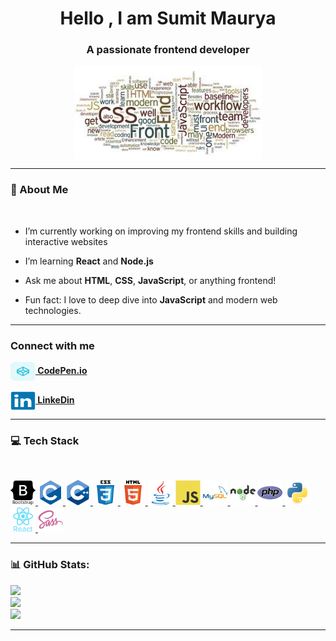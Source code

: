 <h1 align="center">Hello , I am 
    <span>Sumit Maurya</span>
</h1>

<h3 align="center">A passionate frontend developer</h3>
<p align="center">
    <img align="center" src="./images/jpg/basic.jpg" alt="codingmation" height="150" width="300" />
</p>

---

### 💫 About Me
<br>

- I’m currently working on improving my frontend skills and building interactive websites  

- I’m learning <strong>React</strong> and <strong>Node.js</strong>

- Ask me about <strong>HTML</strong>, <strong>CSS</strong>, <strong>JavaScript</strong>, or anything frontend!

- Fun fact: I love to deep dive into <strong>JavaScript</strong> and modern web technologies.


---

### Connect with me
<p align="left">
  <a href="https://codepen.io/codingmation" target="blank">
    <img align="center" src="./images/icons/codepen.svg" alt="codingmation" height="30" width="40" /><strong> CodePen.io</strong></a>
<br>
<br>
  <a href="https://linkedin.com/in/codingmation" target="_blank">
    <img align="center" src="./images/icons/linkedin-original.svg" alt="GitHub" height="30" width="40"/><strong> LinkeDin</strong>
  </a>
</p>

---

### 💻 Tech Stack
<br>
<p align="left"> 
<a href="https://getbootstrap.com" target="_blank" rel="noreferrer"> <img src="./images/icons/bootstrap-plain-wordmark.svg" alt="bootstrap" width="40" height="40"/> </a><a href="https://www.cprogramming.com/" target="_blank" rel="noreferrer"> <img src="./images/icons/c-original.svg" alt="c" width="40" height="40"/> </a><a href="https://www.w3schools.com/cpp/" target="_blank" rel="noreferrer"> <img src="./images/icons/cplusplus-original.svg" alt="cplusplus" width="40" height="40"/> </a><a href="https://www.w3schools.com/css/" target="_blank" rel="noreferrer"> <img src="./images/icons/css3-original-wordmark.svg" alt="css3" width="40" height="40"/> </a><a href="https://www.w3.org/html/" target="_blank" rel="noreferrer"> <img src="./images/icons/html5-original-wordmark.svg" alt="html5" width="40" height="40"/> </a><a href="https://www.java.com" target="_blank" rel="noreferrer"> <img src="./images/icons/java-original.svg" alt="java" width="40" height="40"/> </a><a href="https://developer.mozilla.org/en-US/docs/Web/JavaScript" target="_blank" rel="noreferrer"> <img src="./images/icons/javascript-original.svg" alt="javascript" width="40" height="40"/> </a><a href="https://www.mysql.com/" target="_blank" rel="noreferrer"> <img src="./images/icons/mysql-original-wordmark.svg" alt="mysql" width="40" height="40"/> </a><a href="https://nodejs.org" target="_blank" rel="noreferrer"> <img src="./images/icons/nodejs-original-wordmark.svg" alt="nodejs" width="40" height="40"/> </a><a href="https://www.php.net" target="_blank" rel="noreferrer"> <img src="./images/icons/php-original.svg" alt="php" width="40" height="40"/> </a><a href="https://www.python.org" target="_blank" rel="noreferrer"> <img src="./images/icons/python-original.svg" alt="python" width="40" height="40"/> </a><a href="https://reactjs.org/" target="_blank" rel="noreferrer"> <img src="./images/icons/react-original-wordmark.svg" alt="react" width="40" height="40"/> </a><a href="https://sass-lang.com" target="_blank" rel="noreferrer"> <img src="./images/icons/sass-original.svg" alt="sass" width="40" height="40"/> </a> </p>

 ---

### 📊 GitHub Stats:
![](https://github-readme-stats.vercel.app/api?username=codingmation&theme=dark&hide_border=false&include_all_commits=false&count_private=false)<br/>
![](https://nirzak-streak-stats.vercel.app/?user=codingmation&theme=dark&hide_border=false)<br/>
![](https://github-readme-stats.vercel.app/api/top-langs/?username=codingmation&theme=dark&hide_border=false&include_all_commits=false&count_private=false&layout=compact)

---